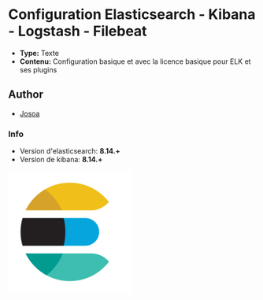 # Configuration Elasticsearch - Kibana - Logstash - Filebeat

* **Type:** Texte
* **Contenu:** Configuration basique et avec la licence basique pour ELK et ses plugins

## Author

* [Josoa](https://github.com/josoavj)

### Info

* Version d'elasticsearch: **8.14.+**
* Version de kibana: **8.14.+**
  
<p>
  <img align="center" height=250 src="https://github.com/josoavj/ELK_Config/blob/master/assets/elastic-elasticsearch-logo.png" alt="elasticsearch logo"/>
</p>

